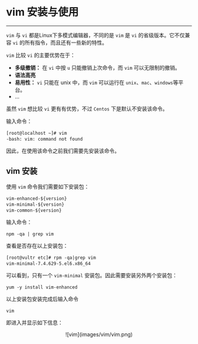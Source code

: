 # vim 安装与使用

---

`vim` 与 `vi` 都是Linux下多模式编辑器，不同的是 `vim` 是 `vi` 的省级版本。它不仅兼容 `vi` 的所有指令，而且还有一些新的特性。

`vim` 比较 `vi` 的主要优势在于：

- **多级撤销：** 在 `vi` 中按 `u` 只能撤销上次命令，而 `vim` 可以无限制的撤销。
- **语法高亮**
- **易用性：** `vi` 只能在 unix 中，而 `vim` 可以运行在 `unix`、`mac`、`windows`等平台。
- ...

虽然 `vim` 想比较 `vi` 更有有优势，不过 `Centos` 下是默认不安装该命令。

输入命令：

```
[root@localhost ~]# vim
-bash: vim: command not found 
```

因此，在使用该命令之前我们需要先安装该命令。

## vim 安装

使用 `vim` 命令我们需要如下安装包：

```
vim-enhanced-${version}
vim-minimal-${version}
vim-common-${version}
```

输入命令：

```
npm -qa | grep vim
```

查看是否存在以上安装包：

```
[root@vultr etc]# rpm -qa|grep vim
vim-minimal-7.4.629-5.el6.x86_64
```

可以看到，只有一个 `vim-minimal` 安装包。因此需要安装另外两个安装包：

```
yum -y install vim-enhanced
```

以上安装包安装完成后输入命令 

```
vim
```

即进入并显示如下信息：

<div align=center>![vim](images/vim/vim.png)
